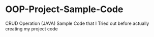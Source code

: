 # OOP-Project-Sample-Code
CRUD Operation (JAVA) 
Sample Code that I Tried out before actually creating my project code

